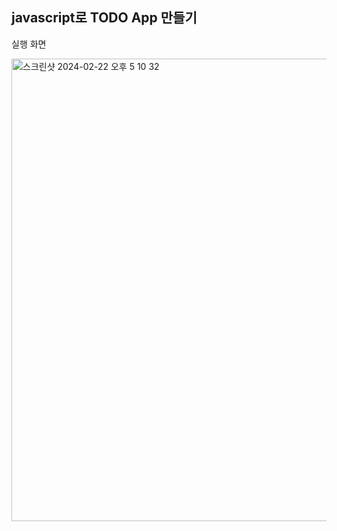 ## javascript로 TODO App 만들기

실행 화면

<img width="740" alt="스크린샷 2024-02-22 오후 5 10 32" src="https://github.com/hanni66/JS_App/assets/72500673/fab92771-7845-4be9-84ca-cd8c2a547f19">
